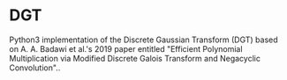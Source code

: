 # DGT
Python3 implementation of the Discrete Gaussian Transform (DGT) based on A. A. Badawi et al.'s 2019 paper entitled "Efficient Polynomial Multiplication via Modified Discrete Galois Transform and Negacyclic Convolution"..
